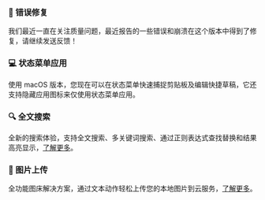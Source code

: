 ### 🐞 错误修复

我们最近一直在关注质量问题，最近报告的一些错误和崩溃在这个版本中得到了修复，请继续发送反馈！

### 💻 状态菜单应用

使用 macOS 版本，您现在可以在状态菜单快速捕捉剪贴板及编辑快捷草稿，它还支持隐藏应用图标来仅使用状态菜单应用。

### 🔍 全文搜索

全新的搜索体验，支持全文搜索、多关键词搜索、通过正则表达式查找替换和结果高亮显示，[了解更多](https://docs.taio.app/#/cn/editor/search)。

### 🌄 图片上传

全功能图床解决方案，通过文本动作轻松上传您的本地图片到云服务，[了解更多](https://github.com/cyanzhong/Image-Uploader)。
